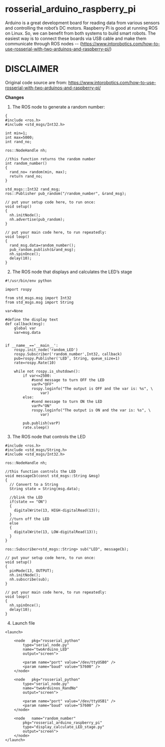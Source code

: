 # rosserial_arduino_raspberry_pi

Arduino is a great development board for reading data from various sensors and 
controlling the robot’s DC motors. Raspberry Pi is good at running ROS on Linux.
So, we can benefit from both systems to build smart robots. The easiest way is 
to connect these boards via USB cable and make them communicate through ROS 
nodes -- (https://www.intorobotics.com/how-to-use-rosserial-with-two-arduinos-and-raspberry-pi/)

# DISCLAIMER
Original code source are from: 
https://www.intorobotics.com/how-to-use-rosserial-with-two-arduinos-and-raspberry-pi/

**Changes**
1. The ROS node to generate a random number:

```
{
#include <ros.h>
#include <std_msgs/Int32.h>

int min=1;
int max=5000;
int rand_no;

ros::NodeHandle nh;
 
//this function returns the random number
int random_number()
{
  rand_no= random(min, max);
  return rand_no;
}

std_msgs::Int32 rand_msg;
ros::Publisher pub_random("/random_number", &rand_msg);

// put your setup code here, to run once:
void setup()
{
  nh.initNode();
  nh.advertise(pub_random);
}

// put your main code here, to run repeatedly:
void loop()
{
  rand_msg.data=random_number();
  pub_random.publish(&rand_msg);
  nh.spinOnce();
  delay(10);
}
```

2. The ROS node that displays and calculates the LED’s stage

```
#!/usr/bin/env python

import rospy

from std_msgs.msg import Int32
from std_msgs.msg import String

var=None

#define the display text
def callback(msg):
	global var
	var=msg.data


if __name__=='__main__':
	rospy.init_node('random_LED')
	rospy.Subscriber('random_number',Int32, callback)
	pub=rospy.Publisher('LED', String, queue_size=1)
	rate=rospy.Rate(10)

	while not rospy.is_shutdown():
		if var<=2500:
			#send message to turn OFF the LED
			varP="OFF"
			rospy.loginfo("The output is OFF and the var is: %s", \
				var)
		else:
			#send message to turn ON the LED
			varP="ON"
			rospy.loginfo("The output is ON and the var is: %s", \
				var)

		pub.publish(varP)    
		rate.sleep()
```

3. The ROS node that controls the LED

```
#include <ros.h>
#include <std_msgs/String.h>
#include <std_msgs/Int32.h>
 
ros::NodeHandle nh;

//this function controls the LED
void messageCb(const std_msgs::String &msg)
{
  // Convert to a String  
  String state = String(msg.data);
  
  //blink the LED
  if(state == "ON")
  {
    digitalWrite(13, HIGH-digitalRead(13));
  }
  //turn off the LED
  else
  {
    digitalWrite(13, LOW-digitalRead(13));
  }
}

ros::Subscriber<std_msgs::String> sub("LED", messageCb);

// put your setup code here, to run once:
void setup()
{
  pinMode(13, OUTPUT);
  nh.initNode();
  nh.subscribe(sub);
}

// put your main code here, to run repeatedly:
void loop()
{
  nh.spinOnce();
  delay(10);
}
```

4. Launch file

```
<launch>

	<node	pkg="rosserial_python"
		type="serial_node.py"
		name="twoArduino_LED"
		output="screen">

		<param name="port" value="/dev/ttyUSB0" />
		<param name="baud" value="57600" />
	</node>

	<node	pkg="rosserial_python"
		type="serial_node.py"
		name="twoArduinos_RandNo"
		output="screen">

		<param name="port" value="/dev/ttyUSB1" />
		<param name="baud" value="57600" />
	</node>

	<node	name="random_number"
		pkg="rosserial_arduino_raspberry_pi"
		type="display_calculate_LED_stage.py"
		output="screen">
	</node>
</launch>
```
